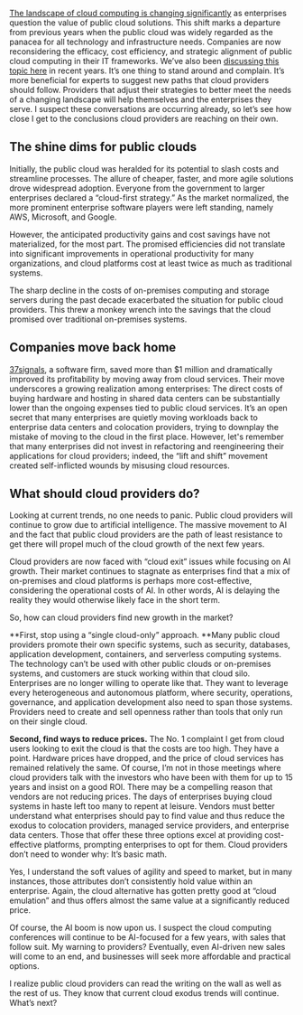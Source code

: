 [The landscape of cloud computing is changing significantly](https://www.bbc.com/news/articles/cd114lllyp6o) as enterprises question the value of public cloud solutions. This shift marks a departure from previous years when the public cloud was widely regarded as the panacea for all technology and infrastructure needs. Companies are now reconsidering the efficacy, cost efficiency, and strategic alignment of public cloud computing in their IT frameworks. We’ve also been [discussing this topic here](https://www.infoworld.com/search?q=linthicum+%2B+repatriation#gsc.tab=0&gsc.q=linthicum%20%2B%20repatriation&gsc.page=1) in recent years.
It’s one thing to stand around and complain. It’s more beneficial for experts to suggest new paths that cloud providers should follow. Providers that adjust their strategies to better meet the needs of a changing landscape will help themselves and the enterprises they serve. I suspect these conversations are occurring already, so let’s see how close I get to the conclusions cloud providers are reaching on their own.

## The shine dims for public clouds
Initially, the public cloud was heralded for its potential to slash costs and streamline processes. The allure of cheaper, faster, and more agile solutions drove widespread adoption. Everyone from the government to larger enterprises declared a “cloud-first strategy.” As the market normalized, the more prominent enterprise software players were left standing, namely AWS, Microsoft, and Google.

However, the anticipated productivity gains and cost savings have not materialized, for the most part. The promised efficiencies did not translate into significant improvements in operational productivity for many organizations, and cloud platforms cost at least twice as much as traditional systems.

The sharp decline in the costs of on-premises computing and storage servers during the past decade exacerbated the situation for public cloud providers. This threw a monkey wrench into the savings that the cloud promised over traditional on-premises systems.

## Companies move back home
[37signals](https://www.infoworld.com/article/3711843/why-exit-the-cloud-37signals-explains.html), a software firm, saved more than $1 million and dramatically improved its profitability by moving away from cloud services. Their move underscores a growing realization among enterprises: The direct costs of buying hardware and hosting in shared data centers can be substantially lower than the ongoing expenses tied to public cloud services.
It’s an open secret that many enterprises are quietly moving workloads back to enterprise data centers and colocation providers, trying to downplay the mistake of moving to the cloud in the first place. However, let's remember that many enterprises did not invest in refactoring and reengineering their applications for cloud providers; indeed, the “lift and shift” movement created self-inflicted wounds by misusing cloud resources.

## What should cloud providers do?
Looking at current trends, no one needs to panic. Public cloud providers will continue to grow due to artificial intelligence. The massive movement to AI and the fact that public cloud providers are the path of least resistance to get there will propel much of the cloud growth of the next few years.

Cloud providers are now faced with “cloud exit” issues while focusing on AI growth. Their market continues to stagnate as enterprises find that a mix of on-premises and cloud platforms is perhaps more cost-effective, considering the operational costs of AI. In other words, AI is delaying the reality they would otherwise likely face in the short term.

So, how can cloud providers find new growth in the market?

**First, stop using a “single cloud-only” approach. **Many public cloud providers promote their own specific systems, such as security, databases, application development, containers, and serverless computing systems. The technology can’t be used with other public clouds or on-premises systems, and customers are stuck working within that cloud silo.
Enterprises are no longer willing to operate like that. They want to leverage every heterogeneous and autonomous platform, where security, operations, governance, and application development also need to span those systems. Providers need to create and sell openness rather than tools that only run on their single cloud.

**Second, find ways to reduce prices.** The No. 1 complaint I get from cloud users looking to exit the cloud is that the costs are too high. They have a point. Hardware prices have dropped, and the price of cloud services has remained relatively the same. Of course, I’m not in those meetings where cloud providers talk with the investors who have been with them for up to 15 years and insist on a good ROI. There may be a compelling reason that vendors are not reducing prices.
The days of enterprises buying cloud systems in haste left too many to repent at leisure. Vendors must better understand what enterprises should pay to find value and thus reduce the exodus to colocation providers, managed service providers, and enterprise data centers. Those that offer these three options excel at providing cost-effective platforms, prompting enterprises to opt for them. Cloud providers don’t need to wonder why: It’s basic math.

Yes, I understand the soft values of agility and speed to market, but in many instances, those attributes don’t consistently hold value within an enterprise. Again, the cloud alternative has gotten pretty good at “cloud emulation” and thus offers almost the same value at a significantly reduced price.

Of course, the AI boom is now upon us. I suspect the cloud computing conferences will continue to be AI-focused for a few years, with sales that follow suit. My warning to providers? Eventually, even AI-driven new sales will come to an end, and businesses will seek more affordable and practical options.

I realize public cloud providers can read the writing on the wall as well as the rest of us. They know that current cloud exodus trends will continue. What’s next?
